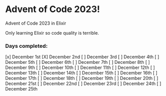 # Advent of Code 2023!
Advent of Code 2023 in Elixir

Only learning Elixir so code quality is terrible.
### Days completed:
[x] December 1st
[X] December 2nd
[ ] December 3rd
[ ] December 4th
[ ] December 5th
[ ] December 6th
[ ] December 7th
[ ] December 8th
[ ] December 9th
[ ] December 10th
[ ] December 11th
[ ] December 12th
[ ] December 13th
[ ] December 14th
[ ] December 15th
[ ] December 16th
[ ] December 17th
[ ] December 18th
[ ] December 19th
[ ] December 20th
[ ] December 21st
[ ] December 22nd
[ ] December 23rd
[ ] December 24th
[ ] December 25th